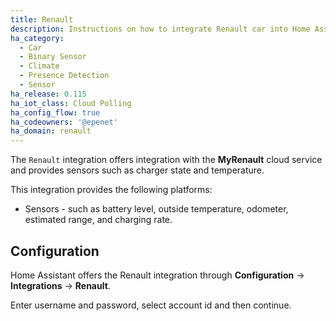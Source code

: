```yaml
---
title: Renault
description: Instructions on how to integrate Renault car into Home Assistant.
ha_category:
  - Car
  - Binary Sensor
  - Climate
  - Presence Detection
  - Sensor
ha_release: 0.115
ha_iot_class: Cloud Polling
ha_config_flow: true
ha_codeowners: '@epenet'
ha_domain: renault
---
```


The `Renault` integration offers integration with the **MyRenault** cloud service and provides sensors such as charger state and temperature.

This integration provides the following platforms:

- Sensors - such as battery level, outside temperature, odometer, estimated range, and charging rate.

## Configuration

Home Assistant offers the Renault integration through **Configuration** -> **Integrations** -> **Renault**.

Enter username and password, select account id and then continue.
